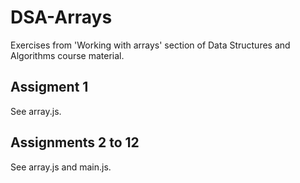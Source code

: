 # DSA-Arrays

Exercises from 'Working with arrays' section of
Data Structures and Algorithms course material.

## Assigment 1

See array.js.

## Assignments 2 to 12

See array.js and main.js.
